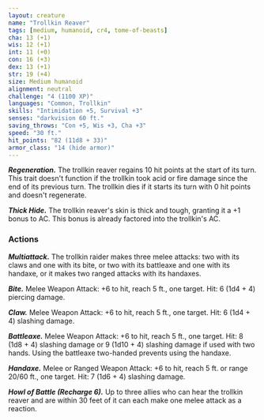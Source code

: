 ```yaml
---
layout: creature
name: "Trollkin Reaver"
tags: [medium, humanoid, cr4, tome-of-beasts]
cha: 13 (+1)
wis: 12 (+1)
int: 11 (+0)
con: 16 (+3)
dex: 13 (+1)
str: 19 (+4)
size: Medium humanoid
alignment: neutral
challenge: "4 (1100 XP)"
languages: "Common, Trollkin"
skills: "Intimidation +5, Survival +3"
senses: "darkvision 60 ft."
saving_throws: "Con +5, Wis +3, Cha +3"
speed: "30 ft."
hit_points: "82 (11d8 + 33)"
armor_class: "14 (hide armor)"
---
```


***Regeneration.*** The trollkin reaver regains 10 hit points at the start of its turn. This trait doesn't function if the trollkin took acid or fire damage since the end of its previous turn. The trollkin dies if it starts its turn with 0 hit points and doesn't regenerate.

***Thick Hide.*** The trollkin reaver's skin is thick and tough, granting it a +1 bonus to AC. This bonus is already factored into the trollkin's AC.

### Actions

***Multiattack.*** The trollkin raider makes three melee attacks: two with its claws and one with its bite, or two with its battleaxe and one with its handaxe, or it makes two ranged attacks with its handaxes.

***Bite.*** Melee Weapon Attack: +6 to hit, reach 5 ft., one target. Hit: 6 (1d4 + 4) piercing damage.

***Claw.*** Melee Weapon Attack: +6 to hit, reach 5 ft., one target. Hit: 6 (1d4 + 4) slashing damage.

***Battleaxe.*** Melee Weapon Attack: +6 to hit, reach 5 ft., one target. Hit: 8 (1d8 + 4) slashing damage or 9 (1d10 + 4) slashing damage if used with two hands. Using the battleaxe two-handed prevents using the handaxe.

***Handaxe.*** Melee or Ranged Weapon Attack: +6 to hit, reach 5 ft. or range 20/60 ft., one target. Hit: 7 (1d6 + 4) slashing damage.

***Howl of Battle (Recharge 6).*** Up to three allies who can hear the trollkin reaver and are within 30 feet of it can each make one melee attack as a reaction.

